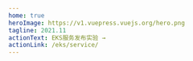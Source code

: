 ```yaml
---
home: true
heroImage: https://v1.vuepress.vuejs.org/hero.png
tagline: 2021.11
actionText: EKS服务发布实验 →
actionLink: /eks/service/
---
```

